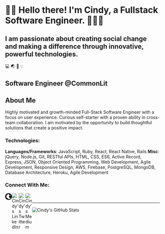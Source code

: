 # 👋🏼 Hello there! I'm Cindy, a Fullstack Software Engineer. 👩🏻‍💻

## I am passionate about creating social change and making a difference through innovative, powerful technologies. 
💻    🌏    📱    💡

## Software Engineer @CommonLit

## About Me
Highly motivated and growth-minded Full-Stack Software Engineer with a focus on user experience. Curious self-starter with a proven ability in cross-team collaboration. I am motivated by the opportunity to build thoughtful solutions that create a positive impact. 

### Technologies: 
**Languages/Frameworks**: JavaScript, Ruby, React, React Native, Rails
**Misc**: jQuery, Node.js, Git, RESTful APIs, HTML, CSS, ES6, Active Record, Express, JSON, Object Oriented Programming, Web Development, Agile Development, Responsive Design, AWS, Firebase, PostgreSQL, MongoDB, Database Architecture, Heroku, Agile Development

### Connect With Me: 
[<img align="left" alt ="Cindy's Portfolio" width="22px" src="https://raw.githubusercontent.com/iconic/open-iconic/master/svg/globe.svg"/>][website]
[<img align="left" alt ="Cindy's LinkedIn" width="22px" src="https://cdn.jsdelivr.net/npm/simple-icons@v3/icons/linkedin.svg"/>][linkedin]
[<img align="left" alt ="Cindy's Twitter" width="22px" src="https://cdn.jsdelivr.net/npm/simple-icons@v3/icons/twitter.svg"/>][twitter]
[<img align="left" alt ="Cindy's Medium" width="22px" src="https://cdn.jsdelivr.net/npm/simple-icons@v3/icons/medium.svg"/>][medium]


<br>

---

<img align="left" alt="Cindy's GitHub Stats" src="https://github-readme-stats.vercel.app/api?username=myk245&show_icons=true&hide_border=true"/>



[twitter]: https://twitter.com/KeiCindy
[linkedin]: https://www.linkedin.com/in/cindy-kei/
[website]: http://www.cindykei.com/
[medium]: https://medium.com/@cindylouwho92
